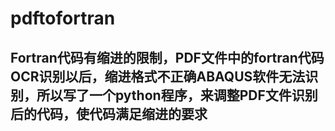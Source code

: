 # pdftofortran
## Fortran代码有缩进的限制，PDF文件中的fortran代码OCR识别以后，缩进格式不正确ABAQUS软件无法识别，所以写了一个python程序，来调整PDF文件识别后的代码，使代码满足缩进的要求

